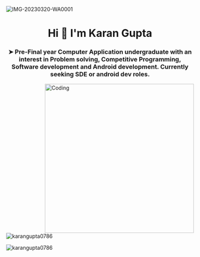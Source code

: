 
![IMG-20230320-WA0001](https://user-images.githubusercontent.com/128626083/227796273-0572fd4e-cd44-439e-943a-6b80c1c13577.jpg)

<!--
**Karangupta0786/Karangupta0786** is a ✨ _special_ ✨ repository because its `README.md` (this file) appears on your GitHub profile.

<h3 align="center">➤ Pre-Final year Computer Application undergraduate with an interest in Problem solving, Competitive Programming, Software development and Android development. Currently seeking SDE or android dev roles.</h3>

Here are some ideas to get you started:

- 🔭 I’m currently working on ...
- 🌱 I’m currently learning ...
- 👯 I’m looking to collaborate on ...
- 🤔 I’m looking for help with ...
- 💬 Ask me about ...
- 📫 How to reach me: ...
- 😄 Pronouns: ...
- ⚡ Fun fact: ...
-->
<h1 align="center"> Hi 👋 I'm Karan Gupta </h1>
<h3 align="center">➤ Pre-Final year Computer Application undergraduate with an interest in Problem solving, Competitive Programming, Software development and Android development. Currently seeking SDE or android dev roles.</h3>

<img align="right" alt="Coding" width="400" src="https://camo.githubusercontent.com/8bf6f6d78abc81fcf9c49f10649423e73ea44bc248e83aaae8759d401c829a84/68747470733a2f2f70687973696373677572756b756c2e66696c65732e776f726470726573732e636f6d2f323031392f30322f6368617261637465722d312e676966">

<p align="left"> <img src="https://komarev.com/ghpvc/?username=karangupta0786&label=Profile%20views&color=0e75b6&style=flat" alt="karangupta0786" /> </p>
<p><img align="center" src="https://github-readme-streak-stats.herokuapp.com/?user=karangupta0786&" alt="karangupta0786" /></p>
